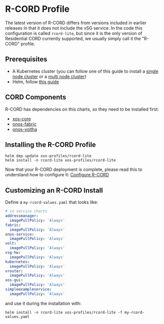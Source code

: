 # R-CORD Profile

The latest version of R-CORD differs from versions included in earlier
releases in that it does not include the vSG service. In the code this
configuration is called `rcord-lite`, but since it is the only version
of Residential CORD currently supported, we usually simply call it
the "R-CORD" profile.

## Prerequisites

- A Kubernetes cluster (you can follow one of this guide to install a [single
  node cluster](../../prereqs/k8s-single-node.md) or a [multi node
  cluster](../../prereqs/k8s-multi-node.md))
- Helm, follow [this guide](../../prereqs/helm.md)

## CORD Components

R-CORD has dependencies on this charts, so they need to be installed first:

- [xos-core](../../charts/xos-core.md)
- [onos-fabric](../../charts/onos.md#onos-fabric)
- [onos-voltha](../../charts/onos.md#onos-voltha)

## Installing the R-CORD Profile

```shell
helm dep update xos-profiles/rcord-lite
helm install -n rcord-lite xos-profiles/rcord-lite
```

Now that your R-CORD deployment is complete, please read this 
to understand how to configure it: [Configure R-CORD](configuration.md)

## Customizing an R-CORD Install

Define a `my-rcord-values.yaml` that looks like:

```yaml
# in service charts
addressmanager:
  imagePullPolicy: 'Always'
fabric:
  imagePullPolicy: 'Always'
onos-service:
  imagePullPolicy: 'Always'
volt:
  imagePullPolicy: 'Always'
vsg-hw:
  imagePullPolicy: 'Always'
kubernetes:
  imagePullPolicy: 'Always'
vrouter:
  imagePullPolicy: 'Always'
xos-gui:
  imagePullPolicy: 'Always'
simpleexampleservice:
  imagePullPolicy: 'Always'
```

and use it during the installation with:

```shell
helm install -n rcord-lite xos-profiles/rcord-lite -f my-rcord-values.yaml
```

